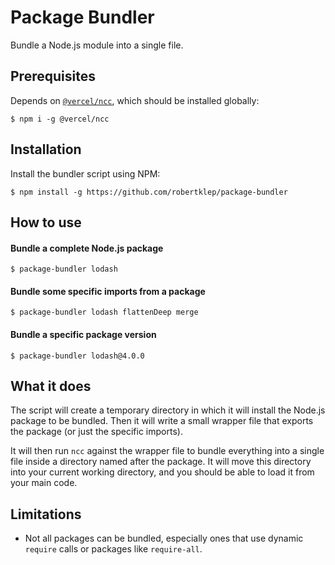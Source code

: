 # Package Bundler

Bundle a Node.js module into a single file.

## Prerequisites

Depends on [`@vercel/ncc`](https://github.com/vercel/ncc), which should be installed globally:
```
$ npm i -g @vercel/ncc
```

## Installation

Install the bundler script using NPM:
```
$ npm install -g https://github.com/robertklep/package-bundler
```

## How to use

#### Bundle a complete Node.js package
```
$ package-bundler lodash
```

#### Bundle some specific imports from a package
```
$ package-bundler lodash flattenDeep merge
```

#### Bundle a specific package version
```
$ package-bundler lodash@4.0.0
```

## What it does

The script will create a temporary directory in which it will install the Node.js package to be bundled. Then it will write a small wrapper file that exports the package (or just the specific imports).

It will then run `ncc` against the wrapper file to bundle everything into a single file inside a directory named after the package. It will move this directory into your current working directory, and you should be able to load it from your main code.

## Limitations

* Not all packages can be bundled, especially ones that use dynamic `require` calls or packages like `require-all`.
